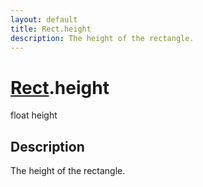 ```yaml
---
layout: default
title: Rect.height
description: The height of the rectangle.
---
```

# [Rect]({{site.url}}/Pages/StereoKit/Rect.html).height

<div class='signature' markdown='1'>
float height
</div>

## Description
The height of the rectangle.

